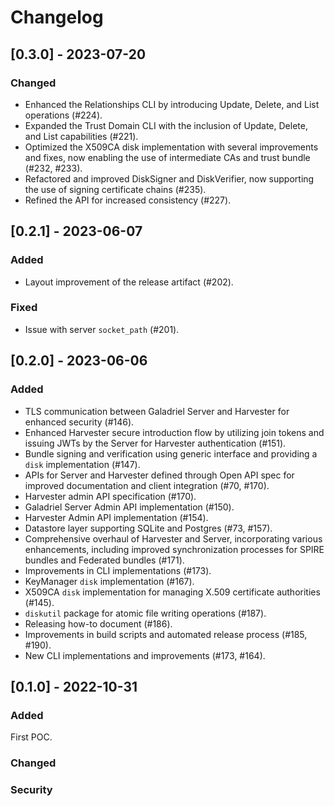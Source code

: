# Changelog

## [0.3.0] - 2023-07-20

### Changed

- Enhanced the Relationships CLI by introducing Update, Delete, and List operations (#224).
- Expanded the Trust Domain CLI with the inclusion of Update, Delete, and List capabilities (#221).
- Optimized the X509CA disk implementation with several improvements and fixes, now enabling the use of intermediate CAs and trust bundle (#232, #233).
- Refactored and improved DiskSigner and DiskVerifier, now supporting the use of signing certificate chains (#235).
- Refined the API for increased consistency (#227).

## [0.2.1] - 2023-06-07

### Added

- Layout improvement of the release artifact (#202).

### Fixed

- Issue with server `socket_path` (#201).

## [0.2.0] - 2023-06-06

### Added

- TLS communication between Galadriel Server and Harvester for enhanced security (#146).
- Enhanced Harvester secure introduction flow by utilizing join tokens and issuing JWTs by the Server for Harvester authentication (#151).
- Bundle signing and verification using generic interface and providing a `disk` implementation (#147).
- APIs for Server and Harvester defined through Open API spec for improved documentation and client integration (#70, #170).
- Harvester admin API specification (#170).
- Galadriel Server Admin API implementation (#150).
- Harvester Admin API implementation (#154).
- Datastore layer supporting SQLite and Postgres (#73, #157).
- Comprehensive overhaul of Harvester and Server, incorporating various enhancements, including improved synchronization processes for SPIRE bundles and Federated bundles (#171).
- Improvements in CLI implementations (#173).
- KeyManager `disk` implementation (#167).
- X509CA `disk` implementation for managing X.509 certificate authorities (#145).
- `diskutil` package for atomic file writing operations (#187).
- Releasing how-to document (#186).
- Improvements in build scripts and automated release process (#185, #190).
- New CLI implementations and improvements (#173, #164).


## [0.1.0] - 2022-10-31

### Added

First POC.

### Changed
### Security
